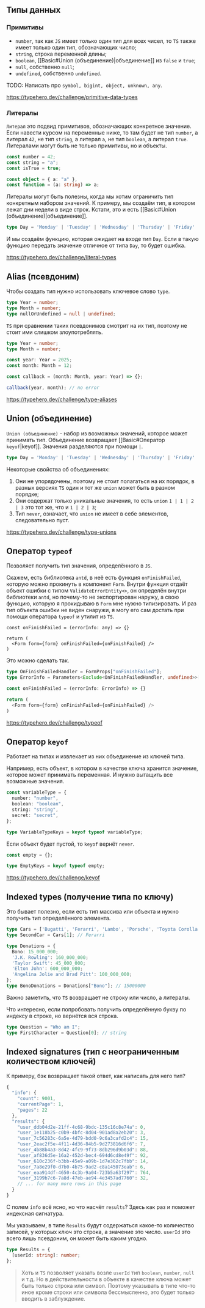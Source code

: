 ## Типы данных

### Примитивы

- `number`, так как `JS` имеет только один тип для всех чисел, то `TS` также имеет только один тип, обозначающих число;
- `string`, строка переменной длины;
- `boolean`, [[Basic#Union (объединение)|объединение]] из `false` и `true`;
- `null`, собственно `null`;
- `undefined`, собственно `undefined`.

TODO: Написать про `symbol, bigint, object, unknown, any`.

https://typehero.dev/challenge/primitive-data-types

### Литералы

`Литерал` это подвид примитивов, обозначающих конкретное значение. Если навести курсом на переменные ниже, то там будет не тип `number`, а литерал `42`, не тип `string`, а литерал `a`, не тип `boolean`, а литерал `true`. Литералами могут быть не только примитивы, но и объекты.

```ts
const number = 42;
const string = "a";
const isTrue = true;

const object = { a: "a" },
const function = (a: string) => a;
```

Литералы могут быть полезны, когда мы хотим ограничить тип конкретным набором значений. К примеру, мы создаём тип, в котором лежат дни недели в виде строк. Кстати, это и есть [[Basic#Union (объединение)|объединение]].

```ts
type Day = 'Monday' | 'Tuesday' | 'Wednesday' | 'Thursday' | 'Friday' | 'Saturday' | 'Sunday';
```

И мы создаём функцию, которая ожидает на входе тип `Day`. Если в такую функцию передать значение отличное от типа `Day`, то будет ошибка.

https://typehero.dev/challenge/literal-types

## Alias (псевдоним)

Чтобы создать тип нужно использовать ключевое слово `type`.

```ts
type Year = number;
type Month = number;
type nullOrUndefined = null | undefined;
```

`TS` при сравнении таких псевдонимов смотрит на их тип, поэтому не стоит ими слишком злоупотреблять.

```ts
type Year = number;
type Month = number;

const year: Year = 2025;
const month: Month = 12;

const callback = (month: Month, year: Year) => {};

callback(year, month); // no error
```

https://typehero.dev/challenge/type-aliases
## Union (объединение)

`Union (объединение)` - набор из возможных значений, которое может принимать тип. Объединение возвращает [[Basic#Оператор `keyof`|keyof]]. Значения разделяются при помощи `|`.

```ts
type Day = 'Monday' | 'Tuesday' | 'Wednesday' | 'Thursday' | 'Friday' | 'Saturday' | 'Sunday';
```

Некоторые свойства об объединениях:

1. Они не упорядочены, поэтому не стоит полагаться на их порядок, в разных версиях `TS` один и тот же `union` может быть в разном порядке;
2. Они содержат только уникальные значения, то есть `union` `1 | 1 | 2 | 3` это тот же, что и `1 | 2 | 3`;
3. Тип `never`, означает, что `union` не имеет в себе элементов, следовательно пуст.

https://typehero.dev/challenge/type-unions

## Оператор `typeof`

Позволяет получить тип значения, определённого в `JS`. 

Скажем, есть библиотека `antd`, в неё есть функция `onFinishFailed`, которую можно прокинуть в компонент `Form`. Внутри функция отдаёт объект ошибки с типом `ValidateErrorEntity<>`,  он определён внутри библиотеки `antd`, но почему-то не экспортирован наружу, а свою функцию, которую я прокидываю в `Form` мне нужно типизировать. И раз тип объекта ошибки не виден снаружи, я могу его сам достать при помощи оператора `typeof` и утилит из `TS`.

```tsx
const onFinishFailed = (errorInfo: any) => {}

return (
  <Form form={form} onFinishFailed={onFinishFailed} />
)
```

Это можно сделать так.

```ts
type OnFinishFailedHandler = FormProps["onFinishFailed"];
type ErrorInfo = Parameters<Exclude<OnFinishFailedHandler, undefined>>[0];

const onFinishFailed = (errorInfo: ErrorInfo) => {}

return (
  <Form form={form} onFinishFailed={onFinishFailed} />
)
```

https://typehero.dev/challenge/typeof

## Оператор `keyof`

Работает на типах и извлекает из них объединение из ключей типа.

Например, есть объект, в котором в качестве ключа хранится значение, которое может принимать переменная. И нужно вытащить все возможные значения.

```ts
const variableType = {
  number: "number",
  boolean: "boolean",
  string: "string",
  secret: "secret",
};

type VariableTypeKeys = keyof typeof variableType;
```

Если объект будет пустой, то `keyof` вернёт `never`.

```ts
const empty = {};

type EmptyKeys = keyof typeof empty;
```

https://typehero.dev/challenge/keyof



## Indexed types (получение типа по ключу)

Это бывает полезно, если есть тип массива или объекта и нужно получить тип определённого элемента.

```ts
type Cars = ['Bugatti', 'Ferarri', 'Lambo', 'Porsche', 'Toyota Corolla'];
type SecondCar = Cars[1]; // Ferarri

type Donations = {
  Bono: 15_000_000;
  'J.K. Rowling': 160_000_000;
  'Taylor Swift': 45_000_000;
  'Elton John': 600_000_000;
  'Angelina Jolie and Brad Pitt': 100_000_000;
};
type BonoDonations = Donations["Bono"]; // 15000000
```

Важно заметить, что `TS` возвращает не строку или число, а литералы.

Что интересно, если попробовать получить определённую букву по индексу в строке, но вернётся вся строка.

```ts
type Question = "Who am I";
type FirstCharacter = Question[0]; // string
```

## Indexed signatures (тип с неограниченным количеством ключей)

К примеру, бэк возвращает такой ответ, как написать для него тип?

```ts
{
  "info": {
    "count": 9001,
    "currentPage": 1,
    "pages": 22
  },
  "results": {
    "user_ddb04d2e-21ff-4c68-9bdc-135c16c8e74a": 0,
    "user_1e118b25-c0b9-4bfc-8d04-901ad8a2eb20": 3,
    "user_7c56283c-6a5e-4d79-bdd0-9c6a3cafd2c4": 15,
    "user_2eac2f5e-4f11-4d36-84b5-9d273816d6f6": 7,
    "user_4b88b4a3-8d42-4fc9-9f73-8db296d9b03d": 88,
    "user_af836d5e-16a2-452d-bec4-694d6cd8e49f": 92,
    "user_610c236f-b3bb-45e9-a09b-1d7e362c7fbb": 14,
    "user_7a8e29f0-d7b0-4b75-9ad2-c8a145073eab": 6,
    "user_eaa914df-4650-4c3b-9a04-723b5a63f297": 764,
    "user_3199b7c6-7a8d-47eb-ae94-4e3457ad7760": 32,
    // ... for many more rows in this page
  }
}
```

С полем `info` всё ясно, но что насчёт `results`? Здесь как раз и поможет индексная сигнатура.

Мы указываем, в типе `Results` будут содержаться какое-то количество записей, у которых ключ это строка, а значение это число. `userId` это всего лишь псевдоним, он может быть каким угодно.

```ts
type Results = {
  [userId: string]: number;
};
```

>Хоть и `TS` позволяет указать возле `userId` тип `boolean`, `number`, `null` и т.д. Но в действительности в объекте в качестве ключа может быть только строка или символ. Поэтому указывать в типе что-то иное кроме строки или символа бессмысленно, это будет только вводить в заблуждение.